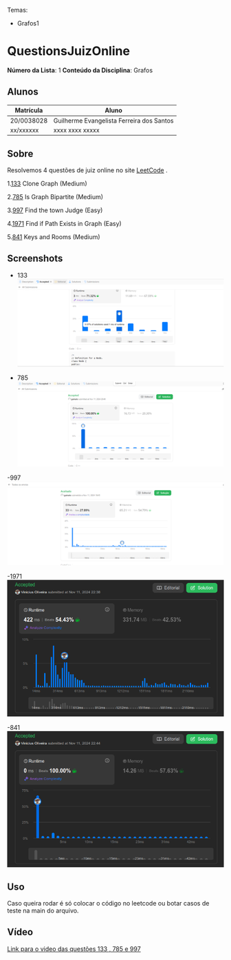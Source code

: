 
Temas:
 - Grafos1

# QuestionsJuizOnline

**Número da Lista**: 1
**Conteúdo da Disciplina**: Grafos

## Alunos
|Matrícula | Aluno |
| -- | -- |
| 20/0038028  |  Guilherme Evangelista Ferreira dos Santos |
| xx/xxxxxx  |  xxxx xxxx xxxxx |

## Sobre 
Resolvemos 4 questões de juiz online no site [LeetCode](https://leetcode.com/) . 

1.[133](https://leetcode.com/problems/clone-graph/description/) Clone Graph (Medium)

2.[785](https://leetcode.com/problems/is-graph-bipartite/description/) Is Graph Bipartite (Medium)

3.[997](https://leetcode.com/problems/find-the-town-judge/description/) Find the town Judge (Easy)

4.[1971](https://leetcode.com/problems/find-if-path-exists-in-graph/description/) Find if Path Exists in Graph (Easy)

5.[841](https://leetcode.com/problems/keys-and-rooms/description/) Keys and Rooms (Medium)

## Screenshots

- 133
![image](./images/clonarGrafo2.png)


- 785
![image](./images/bipartido.png)

-997
![image](./images/juiz.png)

-1971
![image](./images/caminhoexiste.png)

-841
![image](./images/chavesesalas.png)


## Uso 
Caso queira rodar é só colocar o código no leetcode ou botar casos de teste na main do arquivo.

## Vídeo 

[Link para o video das questões 133 , 785 e 997](https://youtu.be/gWTfvAHUpj0)